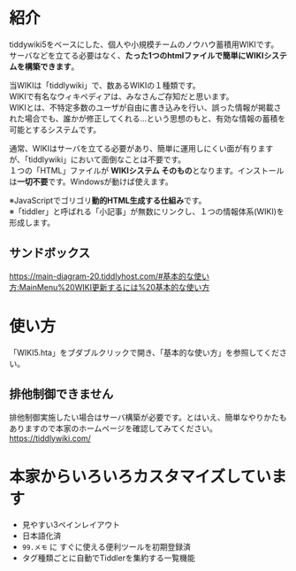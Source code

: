 # 紹介
tiddywiki5をベースにした、個人や小規模チームのノウハウ蓄積用WIKIです。
サーバなどを立てる必要はなく、**たった1つのhtmlファイルで簡単にWIKIシステムを構築できます**。

当WIKIは「tiddlywiki」で、数あるWIKIの１種類です。<br>
WIKIで有名なウィキペディアは、みなさんご存知だと思います。<br>
WIKIとは、不特定多数のユーザが自由に書き込みを行い、誤った情報が掲載された場合でも、誰かが修正してくれる…という思想のもと、有効な情報の蓄積を可能とするシステムです。<br>


通常、WIKIはサーバを立てる必要があり、簡単に運用しにくい面が有りますが、「tiddlywiki」において面倒なことは不要です。<br>
１つの「HTML」ファイルが **WIKIシステム そのもの**となります。インストールは**一切不要**です。Windowsが動けば使えます。<br>

※JavaScriptでゴリゴリ**動的HTML生成する仕組み**です。<br>
※「tiddler」と呼ばれる「小記事」が無数にリンクし、１つの情報体系(WIKI)を形成します。<br>

## サンドボックス
https://main-diagram-20.tiddlyhost.com/#基本的な使い方:MainMenu%20WIKI更新するには%20基本的な使い方

# 使い方
「WIKI5.hta」をブダブルクリックで開き、「基本的な使い方」を参照してください。

## 排他制御できません
排他制御実施したい場合はサーバ構築が必要です。とはいえ、簡単なやりかたもありますので本家のホームページを確認してみてください。
https://tiddlywiki.com/

# 本家からいろいろカスタマイズしています
- 見やすい3ペインレイアウト
- 日本語化済
- `99.メモ` に すぐに使える便利ツールを初期登録済
- タグ種類ごとに自動でTiddlerを集約する一覧機能
